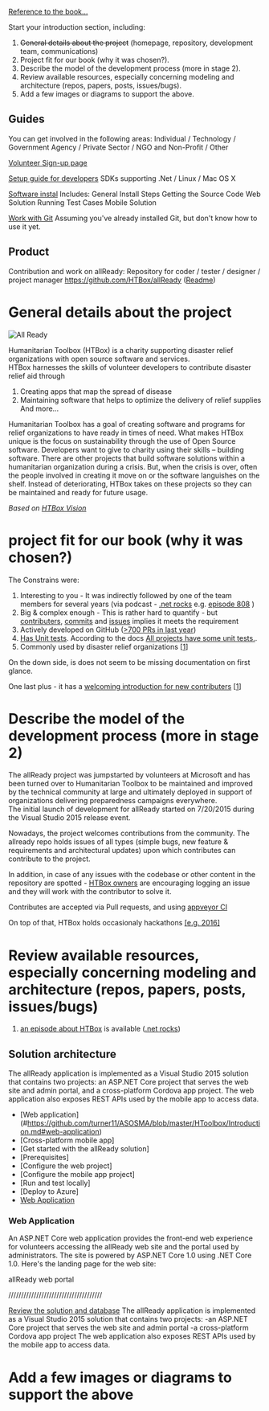 [Reference to the book...](http://www.viewpoints-and-perspectives.info/vpandp/wp-content/themes/secondedition/doc/registered/VPandP_Reference.pdf)  


Start your introduction section, including:
1. ~~General details about the project~~   (homepage, repository, development team, communications)
2. Project fit for our book (why it was chosen?).
3. Describe the model of the development process (more in stage 2).
4. Review available resources, especially concerning modeling and architecture (repos, papers, posts, issues/bugs).
5. Add a few images or diagrams to support the above.



## Guides ##
You can get involved in the following areas: Individual / Technology / Government Agency / Private Sector / NGO and Non-Profit / Other

[Volunteer Sign-up page](http://www.htbox.org/mailinglist/subscribe?backingcontentid=13)

[Setup guide for developers](https://github.com/HTBox/allReady/wiki/Developer-Setup)
SDKs supporting .Net / Linux / Mac OS X

[Software instal](https://github.com/HTBox/allReady/blob/master/docs/prerequisite_install_guide/prerequisite_install_guide.md)
Includes:	General Install Steps
			Getting the Source Code
			Web Solution
			Running Test Cases
			Mobile Solution

[Work with Git](https://github.com/HTBox/allReady/blob/master/docs/git/gitprocess.md)
Assuming you've already installed Git, but don't know how to use it yet.


## Product ##
Contribution and work on allReady: 
Repository for coder / tester / designer / project manager
https://github.com/HTBox/allReady ([Readme](https://github.com/HTBox/allready/blob/master/README.md))





# General details about the project  #

![All Ready](https://github.com/HTBox/allReady/blob/04456b9816ce918376e12d99c78bf434a444fed8/docs/media/all-ready-project-banner.jpg)

Humanitarian Toolbox (HTBox) is a charity supporting disaster relief organizations with open source software and services.  
HTBox harnesses the skills of volunteer developers to contribute disaster relief aid through

1.	Creating apps that map the spread of disease
2.	Maintaining software that helps to optimize the delivery of relief supplies
And more…

Humanitarian Toolbox has a goal of creating software and programs for relief organizations to have ready in times of need.
What makes HTBox unique is the focus on sustainability through the use of Open Source software. Developers want to give to charity using their skills – building software. 
There are other projects that build software solutions within a humanitarian organization during a crisis.  But, when the crisis is over, often the people involved in creating it move on or the software languishes on the shelf. Instead of deteriorating, HTBox takes on these projects so they can be maintained and ready for future usage.  

*Based on [HTBox Vision]( http://www.htbox.org/about/our-vision)*

#	project fit for our book (why it was chosen?) #
The Constrains were:  
 1. Interesting to you - It was indirectly followed by one of the team members for several years (via podcast - [.net rocks](http://www.dotnetrocks.com) e.g. [episode 808](http://www.dotnetrocks.com/?show=808)  )
 2. Big & complex enough - This is rather hard to quantify - but [contributers](https://github.com/HTBox/allReady/graphs/contributors), [commits](https://github.com/HTBox/allReady/graphs/commit-activity) and [issues](https://github.com/HTBox/allReady/issues) implies it meets the requirement
 3. Actively developed on GitHub ([>700 PRs in last year](https://github.com/HTBox/allReady/pulls?utf8=%E2%9C%93&q=is%3Apr%20is%3Aclosed%20%20created%3A2016-01-01..2017-12-12))
 4. [Has Unit tests](https://github.com/HTBox/allReady/tree/04456b9816ce918376e12d99c78bf434a444fed8/AllReadyApp/Web-App/AllReady.UnitTest). According to the docs [All projects have some unit tests.](http://htbox.github.io/building-the-project.html).
 5. Commonly used by disaster relief organizations [[1](http://solutionscenter.nethope.org/case_studies/view/humanitarian-toolbox-visual-studio-online-used-to-energize-and-optimize-cro)]  
 
 On the down side, is does not seem to be missing documentation on first glance.  
 
 One last plus - it has a [welcoming introduction for new contributers](https://github.com/HTBox/allReady#how-you-can-help) [[1](https://github.com/HTBox/allReady/wiki/Solution-architecture)]


#	Describe the model of the development process (more in stage 2) #

The allReady project was jumpstarted by volunteers at Microsoft and has been turned over to Humanitarian Toolbox to be maintained and improved by the technical community at large and ultimately deployed in support of organizations delivering preparedness campaigns everywhere.  
The initial launch of development for allReady started on 7/20/2015 during the Visual Studio 2015 release event.

Nowadays, the project welcomes contributions from the community.
The allready repo holds issues of all types (simple bugs, new feature & requirements and architectural updates) upon which contributes can contribute to the project.

In addition, in case of any issues with the codebase or other content in the repository are spotted - [HTBox owners](https://github.com/orgs/HTBox/people) are encouraging logging an issue and they will work with the contributor to solve it.

Contributes are accepted via Pull requests, and using [appveyor CI](https://ci.appveyor.com/project/HTBox/allready/branch/master)

On top of that, HTBox holds occasionaly hackathons [[e.g. 2016]](https://www.meetup.com/AZGiveCamp/events/233223409/) 

#	Review available resources, especially concerning modeling and architecture (repos, papers, posts, issues/bugs) #
1. [an episode about HTBox](http://www.dotnetrocks.com/?show=808) is available ([.net rocks](http://www.dotnetrocks.com))


## Solution architecture ##

The allReady application is implemented as a Visual Studio 2015 solution that contains two projects: an ASP.NET Core project that serves the web site and admin portal, and a cross-platform Cordova app project. The web application also exposes REST APIs used by the mobile app to access data.

- [Web application] (#https://github.com/turner11/ASOSMA/blob/master/HToolbox/Introduction.md#web-application)
- [Cross-platform mobile app]
- [Get started with the allReady solution]
- [Prerequisites]
- [Configure the web project]
- [Configure the mobile app project]
- [Run and test locally]
- [Deploy to Azure]
- [Web Application]()

### Web Application ##

An ASP.NET Core web application provides the front-end web experience for volunteers accessing the allReady web site and the portal used by administrators. The site is powered by ASP.NET Core 1.0 using .NET Core 1.0. Here's the landing page for the web site:

allReady web portal

/////////////////////////////////////


[Review the solution and database](https://github.com/HTBox/allReady/wiki/Solution-architecture)
The allReady application is implemented as a Visual Studio 2015 solution that contains two projects:
-an ASP.NET Core project that serves the web site and admin portal
-a cross-platform Cordova app project
The web application also exposes REST APIs used by the mobile app to access data.

#	Add a few images or diagrams to support the above #

